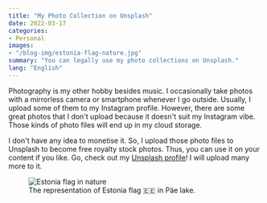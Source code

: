 ```yaml
---
title: "My Photo Collection on Unsplash" 
date: 2022-03-17
categories:
- Personal
images:
- "/blog-img/estonia-flag-nature.jpg"
summary: "You can legally use my photo collections on Unsplash."
lang: "English"
---
```


Photography is my other hobby besides music. I occasionally take photos with a mirrorless camera or smartphone whenever I go outside. Usually, I upload some of them to my Instagram profile. However, there are some great photos that I don't upload because it doesn't suit my Instagram vibe. Those kinds of photo files will end up in my cloud storage.

I don't have any idea to monetise it. So, I upload those photo files to Unsplash to become free royalty stock photos. Thus, you can use it on your content if you like. Go, check out my [Unsplash profile](https://unsplash.com/@asepbagja)! I will upload many more to it.

<div class="text-center">
<figure class="figure">
<img src="/blog-img/estonia-flag-nature.jpg" class="figure-img img-fluid" alt="Estonia flag in nature" />
<figcaption class="figure-caption text-center">The representation of Estonia flag 🇪🇪 in Päe lake.</a></figcaption>
</figure>
</div>
